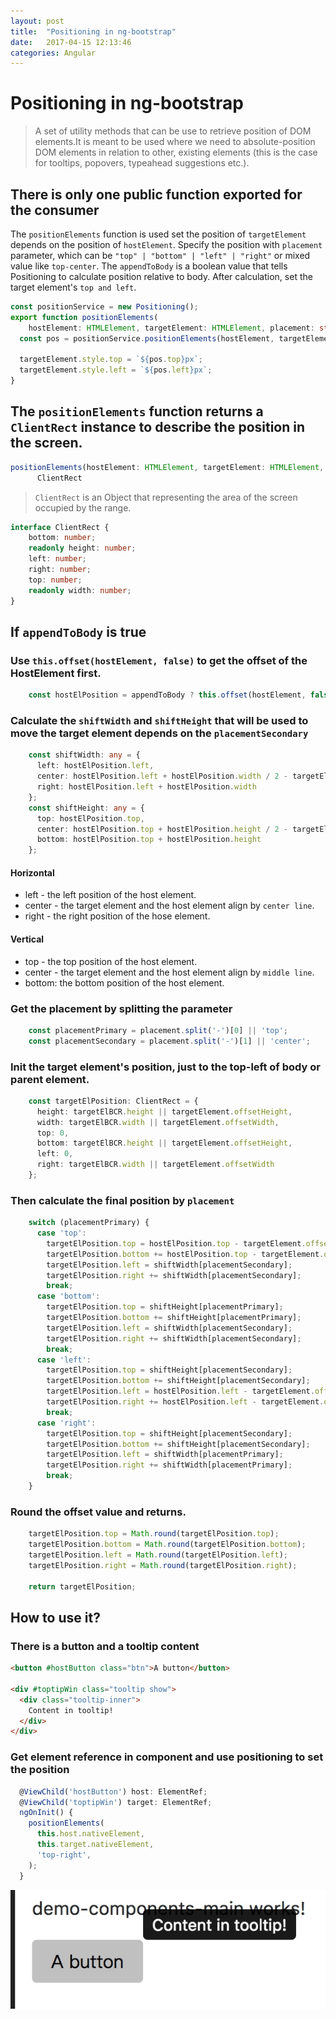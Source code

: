```yaml
---
layout: post
title:  "Positioning in ng-bootstrap"
date:   2017-04-15 12:13:46
categories: Angular
---
```


# Positioning in ng-bootstrap
> A set of utility methods that can be use to retrieve position of DOM elements.It is meant to be used where we need to absolute-position DOM elements in relation to other, existing elements (this is the case for tooltips, popovers, typeahead suggestions etc.).

## There is only one public function exported for the consumer

The `positionElements` function is used set the position of `targetElement` depends on the position of `hostElement`.
Specify the position with `placement` parameter, which can be `"top" | "bottom" | "left" | "right"` or mixed value like `top-center`.
The `appendToBody` is a boolean value that tells Positioning to calculate position relative to body.
After calculation, set the target element's `top and left`.

```ts
const positionService = new Positioning();
export function positionElements(
    hostElement: HTMLElement, targetElement: HTMLElement, placement: string, appendToBody?: boolean): void {
  const pos = positionService.positionElements(hostElement, targetElement, placement, appendToBody);

  targetElement.style.top = `${pos.top}px`;
  targetElement.style.left = `${pos.left}px`;
}
```

## The `positionElements` function returns a `ClientRect` instance to describe the position in the screen.

```ts
positionElements(hostElement: HTMLElement, targetElement: HTMLElement, placement: string, appendToBody?: boolean):
      ClientRect
```

> `ClientRect` is an Object that representing the area of the screen occupied by the range.

```ts
interface ClientRect {
    bottom: number;
    readonly height: number;
    left: number;
    right: number;
    top: number;
    readonly width: number;
}
```

## If `appendToBody` is true

### Use `this.offset(hostElement, false)` to get the offset of the HostElement first.

```ts
    const hostElPosition = appendToBody ? this.offset(hostElement, false) : this.position(hostElement, false);
```

### Calculate the `shiftWidth` and `shiftHeight` that will be used to move the target element depends on the `placementSecondary`

```ts
    const shiftWidth: any = {
      left: hostElPosition.left, 
      center: hostElPosition.left + hostElPosition.width / 2 - targetElement.offsetWidth / 2,
      right: hostElPosition.left + hostElPosition.width
    };
    const shiftHeight: any = {
      top: hostElPosition.top,
      center: hostElPosition.top + hostElPosition.height / 2 - targetElement.offsetHeight / 2,
      bottom: hostElPosition.top + hostElPosition.height
    };
```

#### Horizontal
- left - the left position of the host element.
- center - the target element and the host element align by `center line`. 
- right - the right position of the hose element.

#### Vertical
- top - the top position of the host element.
- center - the target element and the host element align by `middle line`.
- bottom: the bottom position of the host element. 

### Get the placement by splitting the parameter

```ts
    const placementPrimary = placement.split('-')[0] || 'top';
    const placementSecondary = placement.split('-')[1] || 'center';
```
### Init the target element's position, just to the top-left of body or parent element.

```ts
    const targetElPosition: ClientRect = {
      height: targetElBCR.height || targetElement.offsetHeight,
      width: targetElBCR.width || targetElement.offsetWidth,
      top: 0,
      bottom: targetElBCR.height || targetElement.offsetHeight,
      left: 0,
      right: targetElBCR.width || targetElement.offsetWidth
    };
```

### Then calculate the final position by `placement`

```ts
    switch (placementPrimary) {
      case 'top':
        targetElPosition.top = hostElPosition.top - targetElement.offsetHeight;
        targetElPosition.bottom += hostElPosition.top - targetElement.offsetHeight;
        targetElPosition.left = shiftWidth[placementSecondary];
        targetElPosition.right += shiftWidth[placementSecondary];
        break;
      case 'bottom':
        targetElPosition.top = shiftHeight[placementPrimary];
        targetElPosition.bottom += shiftHeight[placementPrimary];
        targetElPosition.left = shiftWidth[placementSecondary];
        targetElPosition.right += shiftWidth[placementSecondary];
        break;
      case 'left':
        targetElPosition.top = shiftHeight[placementSecondary];
        targetElPosition.bottom += shiftHeight[placementSecondary];
        targetElPosition.left = hostElPosition.left - targetElement.offsetWidth;
        targetElPosition.right += hostElPosition.left - targetElement.offsetWidth;
        break;
      case 'right':
        targetElPosition.top = shiftHeight[placementSecondary];
        targetElPosition.bottom += shiftHeight[placementSecondary];
        targetElPosition.left = shiftWidth[placementPrimary];
        targetElPosition.right += shiftWidth[placementPrimary];
        break;
    }
```
### Round the offset value and returns.

```ts
    targetElPosition.top = Math.round(targetElPosition.top);
    targetElPosition.bottom = Math.round(targetElPosition.bottom);
    targetElPosition.left = Math.round(targetElPosition.left);
    targetElPosition.right = Math.round(targetElPosition.right);

    return targetElPosition;
```
## How to use it?

### There is a button and a tooltip content

```html
<button #hostButton class="btn">A button</button>

<div #toptipWin class="tooltip show">
  <div class="tooltip-inner">
    Content in tooltip!
  </div>
</div>
```

### Get element reference in component and use positioning to set the position

```ts
  @ViewChild('hostButton') host: ElementRef;
  @ViewChild('toptipWin') target: ElementRef;
  ngOnInit() {
    positionElements(
      this.host.nativeElement,
      this.target.nativeElement,
      'top-right',
    );
  }
```

![](/images/2017-04-16-15-12-20.jpg)

